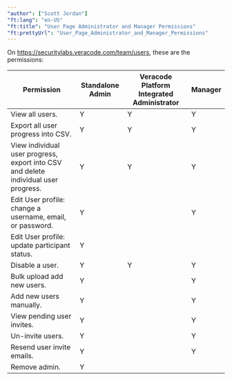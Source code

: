 ```yaml
---
"author": ["Scott Jordan"]
"ft:lang": "en-US"
"ft:title": "User Page Administrator and Manager Permissions"
"ft:prettyUrl": "User_Page_Administrator_and_Manager_Permissions"
---
```

On https://securitylabs.veracode.com/team/users, these are the permissions:                

|Permission|Standalone Admin|Veracode Platform Integrated Administrator |Manager|
|--------------|----------|-------------|----------|
|View all users.  |Y       |Y              |Y    |
|Export all user progress into CSV.|Y   |Y          |Y     |              
|View individual user progress, export into CSV and delete individual user progress. |Y    |Y         |Y |     
|Edit User profile: change a username, email, or password. |Y        |           |Y    |    
|Edit User profile: update participant status. |Y          |      |    |
|Disable a user.               |Y       |Y      |Y    |   |
|Bulk upload add new users. |Y         |       |Y           |
|Add new users manually. |Y     |      |Y   |                |
|View pending user invites.   |Y          |        |Y              |
|Un-invite users.    |Y       |               |Y      |
|Resend user invite emails.    |Y         |    |Y      |
|Remove admin.       |Y    | ||
